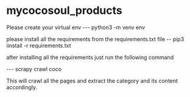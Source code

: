 # mycocosoul_products

Please create your virtual env 
--- python3 -m venv env 

please install all the requirements from the requirements.txt file
-- pip3 iinstall -r requirements.txt

after installing all the requirements just run the following command

--- scrapy crawl coco

This will crawl all the pages and extract the category and its content accordingly.

